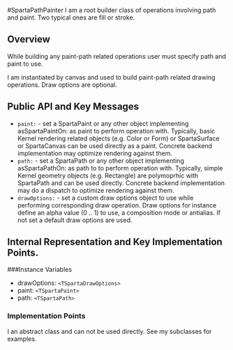 #SpartaPathPainter
I am a root builder class of operations involving path and paint. Two typical ones are fill or stroke.

## Overview

While building any paint-path related operations user must specify path and paint to use.

I am instantiated by canvas and used to build paint-path related drawing operations. Draw options are optional.

## Public API and Key Messages

- `paint:` - set a SpartaPaint or any other object implementing asSpartaPaintOn: as paint to perform operation with. Typically, basic Kernel rendering related objects (e.g. Color or Form) or SpartaSurface or SpartaCanvas can be used directly as a paint. Concrete backend implementation may optimize rendering against them.
- `path:` - set a SpartaPath or any other object implementing asSpartaPathOn: as path to to perform operation with. Typically, simple Kernel geometry objects (e.g. Rectangle) are polymoprhic with SpartaPath and can be used directly. Concrete backend implementation may do a dispatch to optimize rendering against them.
- `drawOptions:` - set a custom draw options object to use while performing corresponding draw operation. Draw options for instance define an alpha value (0 .. 1) to use, a composition mode or antialias. If not set a default draw options are used.
 
## Internal Representation and Key Implementation Points.

###Instance Variables
- drawOptions: `<TSpartaDrawOptions>`
- paint: `<TSpartaPaint>`
- path:	`<TSpartaPath>`


### Implementation Points
 
   I an abstract class and can not be used directly. See my subclasses for examples.
